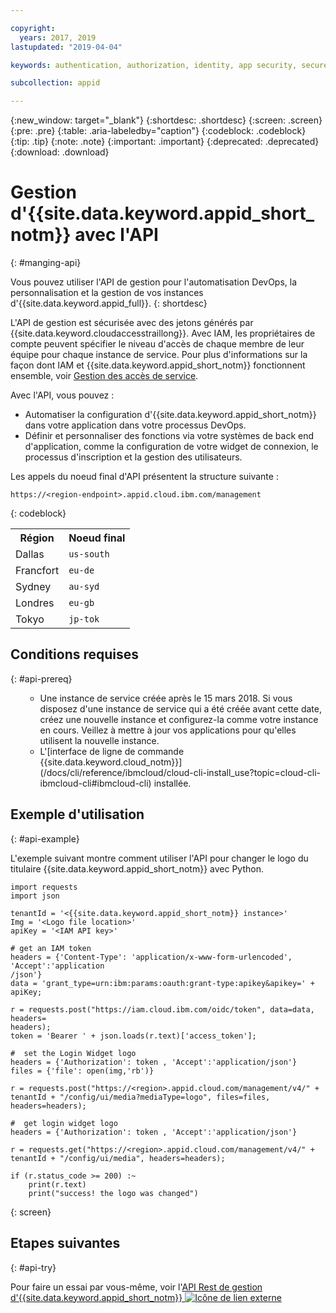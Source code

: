 ```yaml
---

copyright:
  years: 2017, 2019
lastupdated: "2019-04-04"

keywords: authentication, authorization, identity, app security, secure, application identity, app to app, access token

subcollection: appid

---
```


{:new_window: target="_blank"}
{:shortdesc: .shortdesc}
{:screen: .screen}
{:pre: .pre}
{:table: .aria-labeledby="caption"}
{:codeblock: .codeblock}
{:tip: .tip}
{:note: .note}
{:important: .important}
{:deprecated: .deprecated}
{:download: .download}

# Gestion d'{{site.data.keyword.appid_short_notm}} avec l'API
{: #manging-api}

Vous pouvez utiliser l'API de gestion pour l'automatisation DevOps, la personnalisation et la gestion de vos instances d'{{site.data.keyword.appid_full}}.
{: shortdesc}

L'API de gestion est sécurisée avec des jetons générés par {{site.data.keyword.cloudaccesstraillong}}. Avec IAM, les propriétaires de compte peuvent spécifier le niveau d'accès de chaque membre de leur équipe pour chaque instance de service. Pour plus d'informations sur la façon dont IAM et {{site.data.keyword.appid_short_notm}} fonctionnent ensemble, voir [Gestion des accès de service](/docs/services/appid?topic=appid-service-access-management#service-access-management).

Avec l'API, vous pouvez :
* Automatiser la configuration d'{{site.data.keyword.appid_short_notm}} dans votre application dans votre processus DevOps.
* Définir et personnaliser des fonctions via votre systèmes de back end d'application, comme la configuration de votre widget de connexion, le processus d'inscription et la gestion des utilisateurs.


Les appels du noeud final d'API présentent la structure suivante :

```
https://<region-endpoint>.appid.cloud.ibm.com/management
```
{: codeblock}


<table>
  <tr>
    <th>Région</th>
    <th>Noeud final</th>
  </tr>
  <tr>
    <td>Dallas</td>
    <td><code>us-south</code></td>
  </tr>
  <tr>
    <td>Francfort</td>
    <td><code>eu-de</code></td>
  </tr>
  <tr>
    <td>Sydney</td>
    <td><code>au-syd</code></td>
  </tr>
  <tr>
    <td>Londres </td>
    <td><code>eu-gb</code></td>
  </tr>
  <tr>
    <td>Tokyo</td>
    <td><code>jp-tok</code></td>
  </tr>
</table>



## Conditions requises
{: #api-prereq}

<ul><ul><li>Une instance de service créée après le 15 mars 2018. Si vous disposez d'une instance de service qui a été créée avant cette date, créez une nouvelle instance et configurez-la comme votre instance en cours. Veillez à mettre à jour vos applications pour qu'elles utilisent la nouvelle instance.</li>
<li>L'[interface de ligne de commande {{site.data.keyword.cloud_notm}}](/docs/cli/reference/ibmcloud/cloud-cli-install_use?topic=cloud-cli-ibmcloud-cli#ibmcloud-cli) installée.</li></ul></ul>

## Exemple d'utilisation
{: #api-example}

L'exemple suivant montre comment utiliser l'API pour changer le logo du titulaire {{site.data.keyword.appid_short_notm}} avec Python.

```
import requests
import json

tenantId = '<{{site.data.keyword.appid_short_notm}} instance>'
Img = '<Logo file location>'
apiKey = '<IAM API key>'

# get an IAM token
headers = {'Content-Type': 'application/x-www-form-urlencoded', 'Accept':'application
/json'}
data = 'grant_type=urn:ibm:params:oauth:grant-type:apikey&apikey=' + apiKey;

r = requests.post("https://iam.cloud.ibm.com/oidc/token", data=data, headers=
headers);
token = 'Bearer ' + json.loads(r.text)['access_token'];

#  set the Login Widget logo
headers = {'Authorization': token , 'Accept':'application/json'}
files = {'file': open(img,'rb')}

r = requests.post("https://<region>.appid.cloud.com/management/v4/" + tenantId + "/config/ui/media?mediaType=logo", files=files, headers=headers);

#  get login widget logo
headers = {'Authorization': token , 'Accept':'application/json'}

r = requests.get("https://<region>.appid.cloud.com/management/v4/" + tenantId + "/config/ui/media", headers=headers);

if (r.status_code >= 200) :~
    print(r.text)
    print("success! the logo was changed")
```
{: screen}


## Etapes suivantes
{: #api-try}

Pour faire un essai par vous-même, voir l'<a href="https://us-south.appid.cloud.ibm.com/swagger-ui/#/" target="_blank">API Rest de gestion d'{{site.data.keyword.appid_short_notm}} <img src="../../icons/launch-glyph.svg" alt="Icône de lien externe"></a>
